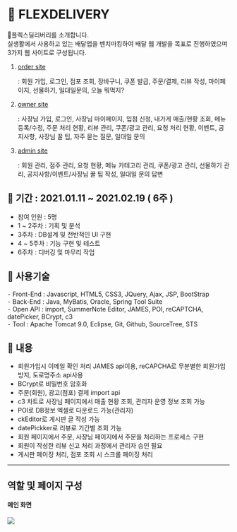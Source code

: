 # 🛵 FLEXDELIVERY

<p>🎉플렉스딜리버리를 소개합니다.<br>
실생활에서 사용하고 있는 배달앱을 벤치마킹하여 배달 웹 개발을 목표로 진행하였으며 3가지 웹 사이트로 구성됩니다.</p>

1. <a href="https://github.com/2020-07-31/FLEXDELIVERY/tree/master/FlexDelivery/src/main/webapp/WEB-INF/views/member">order site</a><p> : 회원 가입, 로그인, 점포 조회, 장바구니, 쿠폰 발급, 주문/결제, 리뷰 작성, 마이페이지, 선물하기, 일대일문의, 오늘 뭐먹지?</p>
2. <a href="https://github.com/2020-07-31/FLEXDELIVERY/tree/master/FlexDelivery/src/main/webapp/WEB-INF/views/owner">owner site</a><p> : 사장님 가입, 로그인, 사장님 마이페이지, 입점 신청, 내가게 매출/현황 조회, 메뉴 등록/수정, 주문 처리 현황, 리뷰 관리, 쿠폰/광고 관리, 요청 처리 현황, 이벤트, 공지사항, 사장님 꿀 팁, 자주 묻는 질문, 일대일 문의</p>
3. <a href="https://github.com/2020-07-31/FLEXDELIVERY/tree/master/FlexDelivery/src/main/webapp/WEB-INF/views/admin">admin site</a><p> : 회원 관리, 점주 관리, 요청 현황, 메뉴  카테고리 관리, 쿠폰/광고 관리, 선물하기 관리, 공지사항/이벤트/사장님 꿀 팁 작성, 일대일 문의 답변</p>

## 🛵 기간 : 2021.01.11 ~ 2021.02.19 ( 6주 )
- 참여 인원 : 5명
- 1 ~ 2주차 : 기획 및 분석 
- 3주차 : DB설계 및 전반적인 UI 구현
- 4 ~ 5주차 : 기능 구현 및 테스트
- 6주차 : 디버깅 및 마무리 작업

## 🛵 사용기술
⁃ Front-End : Javascript, HTML5, CSS3, JQuery, Ajax, JSP, BootStrap <br>
⁃ Back-End : Java, MyBatis, Oracle, Spring Tool Suite <br>
⁃ Open API : import, SummerNote Editor, JAMES, POI, reCAPTCHA, datePicker, BCrypt, c3 <br>
⁃ Tool : Apache Tomcat 9.0, Eclipse, Git, Github, SourceTree, STS <br>


## 🛵 내용
- 회원가입시 이메일 확인 처리 JAMES api이용, reCAPCHA로 무분별한 회원가입 방지, 도로명주소 api사용
- BCrypt로 비밀번호 암호화
- 주문(회원), 광고(점포) 결제 import api
- c3 차트로 사장님 페이지에서 매출 현황 조회, 관리자 운영 정보 조회 가능
- POI로 DB정보 엑셀로 다운로드 가능(관리자)
- ckEditor로 게시판 글 작성 가능
- datePickker로 리뷰로 기간별 조회 가능
- 회원 페이지에서 주문, 사장님 페이지에서 주문을 처리하는 프로세스 구현
- 회원이 작성한 리뷰 신고 처리 과정에서 관리자 승인 필요
- 게시판 페이징 처리, 점포 조회 시 스크롤 페이징 처리

___
## 역할 및 페이지 구성
#### 메인 화면
<img src="![image](https://user-images.githubusercontent.com/69043412/109507828-79d2fc80-7ae2-11eb-86a6-db40ce5bf0fe.png)"/>
